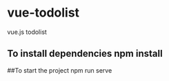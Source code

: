 # vue-todolist
vue.js  todolist
## To install dependencies npm install 

##To start the project npm run serve



